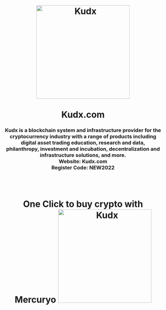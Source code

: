 <h1 align="center">
  <img src="https://i.ibb.co/Y8P5vhT/kudx.png" alt="Kudx" width="300"/>
  <br/><br/>
  Kudx.com
</h1>

<h3 align="center">
  Kudx is a blockchain system and infrastructure provider for the cryptocurrency industry with a range of products including digital asset trading education, research and data, philanthropy, investment and incubation, decentralization and infrastructure solutions, and more.
  <br>Website: Kudx.com<br>Register Code: NEW2022
</h3>

<br/><br/>

<h1 align="center">
  One Click to buy crypto with Mercuryo
  <img src="https://i.ibb.co/BccY8WB/Screenshot-7.png" alt="Kudx" width="300"/>
</h1>
